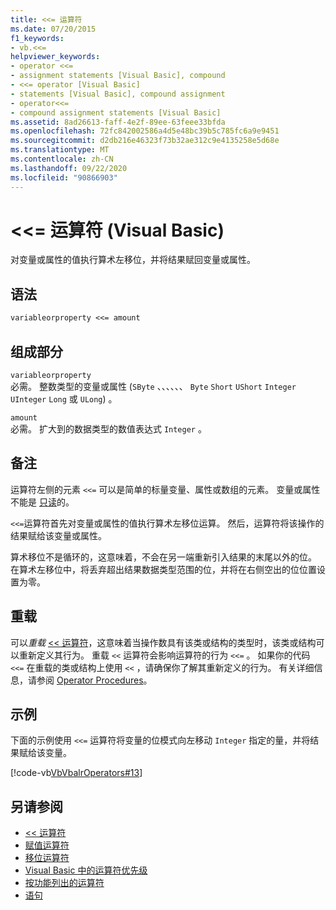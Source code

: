 ```yaml
---
title: <<= 运算符
ms.date: 07/20/2015
f1_keywords:
- vb.<<=
helpviewer_keywords:
- operator <<=
- assignment statements [Visual Basic], compound
- <<= operator [Visual Basic]
- statements [Visual Basic], compound assignment
- operator<<=
- compound assignment statements [Visual Basic]
ms.assetid: 8ad26613-faff-4e2f-89ee-63feee33bfda
ms.openlocfilehash: 72fc842002586a4d5e48bc39b5c785fc6a9e9451
ms.sourcegitcommit: d2db216e46323f73b32ae312c9e4135258e5d68e
ms.translationtype: MT
ms.contentlocale: zh-CN
ms.lasthandoff: 09/22/2020
ms.locfileid: "90866903"
---
```

# <a name="-operator-visual-basic"></a>\<\<= 运算符 (Visual Basic) 

对变量或属性的值执行算术左移位，并将结果赋回变量或属性。  
  
## <a name="syntax"></a>语法  
  
```vb  
variableorproperty <<= amount  
```  
  
## <a name="parts"></a>组成部分  

 `variableorproperty`  
 必需。 整数类型的变量或属性 (`SByte` 、、、、、、 `Byte` `Short` `UShort` `Integer` `UInteger` `Long` 或 `ULong`) 。  
  
 `amount`  
 必需。 扩大到的数据类型的数值表达式 `Integer` 。  
  
## <a name="remarks"></a>备注  

 运算符左侧的元素 `<<=` 可以是简单的标量变量、属性或数组的元素。 变量或属性不能是 [只读](../modifiers/readonly.md)的。  
  
 `<<=`运算符首先对变量或属性的值执行算术左移位运算。 然后，运算符将该操作的结果赋给该变量或属性。  
  
 算术移位不是循环的，这意味着，不会在另一端重新引入结果的末尾以外的位。 在算术左移位中，将丢弃超出结果数据类型范围的位，并将在右侧空出的位位置设置为零。  
  
## <a name="overloading"></a>重载  

 可以*重载* [<< 运算符](left-shift-operator.md)，这意味着当操作数具有该类或结构的类型时，该类或结构可以重新定义其行为。 重载 `<<` 运算符会影响运算符的行为 `<<=` 。 如果你的代码 `<<=` 在重载的类或结构上使用 `<<` ，请确保你了解其重新定义的行为。 有关详细信息，请参阅 [Operator Procedures](../../programming-guide/language-features/procedures/operator-procedures.md)。  
  
## <a name="example"></a>示例  

 下面的示例使用 `<<=` 运算符将变量的位模式向左移动 `Integer` 指定的量，并将结果赋给该变量。  
  
 [!code-vb[VbVbalrOperators#13](~/samples/snippets/visualbasic/VS_Snippets_VBCSharp/VbVbalrOperators/VB/Class1.vb#13)]  
  
## <a name="see-also"></a>另请参阅

- [<< 运算符](left-shift-operator.md)
- [赋值运算符](assignment-operators.md)
- [移位运算符](bit-shift-operators.md)
- [Visual Basic 中的运算符优先级](operator-precedence.md)
- [按功能列出的运算符](operators-listed-by-functionality.md)
- [语句](../../programming-guide/language-features/statements.md)
